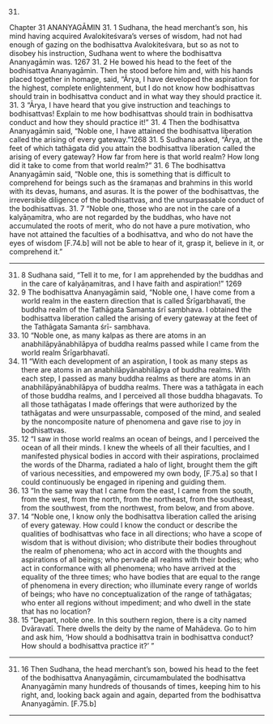 31.
Chapter 31
ANANYAGĀMIN
31. 1
Sudhana, 
the 
head 
merchant’s 
son, 
his 
mind 
having 
acquired
Avalokiteśvara’s verses of wisdom,
 had not had enough of gazing on the
bodhisattva Avalokiteśvara, but so as not to disobey his instruction, Sudhana
went to where the bodhisattva Ananyagāmin was.
1267
31. 2
He bowed his head to the feet of the bodhisattva Ananyagāmin. Then he
stood before him and, with his hands placed together in homage, said,
“Ārya, I have developed the aspiration for the highest, complete
enlightenment, but I do not know how bodhisattvas should train in
bodhisattva conduct and in what way they should practice it.
31. 3
“Ārya, I have heard that you give instruction and teachings to
bodhisattvas! Explain to me how bodhisattvas should train in bodhisattva
conduct and how they should practice it!”
31. 4
Then the bodhisattva Ananyagāmin said, “Noble one, I have attained the
bodhisattva liberation called the arising of every gateway.”1268
31. 5
Sudhana asked, “Ārya, at the feet of which tathāgata did you attain the
bodhisattva liberation called the arising of every gateway? How far from here is
that world realm? How long did it take to come from that world realm?”
31. 6
The bodhisattva Ananyagāmin said, “Noble one, this is something that is
difficult to comprehend for beings such as the śramaṇas and brahmins in
this world with its devas, humans, and asuras. It is the power of the
bodhisattvas, the irreversible diligence of the bodhisattvas, and the
unsurpassable conduct of the bodhisattvas.
31. 7
“Noble one, those who are not in the care of a kalyāṇamitra, who are not
regarded by the buddhas, who have not accumulated the roots of merit, who
do not have a pure motivation, who have not attained the faculties of a
bodhisattva, and who do not have the eyes of wisdom [F.74.b] will not be
able to hear of it, grasp it, believe in it, or comprehend it.”


---

31. 8
Sudhana said, “Tell it to me, for I am apprehended
 by the buddhas and
in the care of kalyāṇamitras, and I have faith and aspiration!”
1269
31. 9
The bodhisattva Ananyagāmin said, “Noble one, I have come from a world
realm in the eastern direction that is called Śrīgarbhavatī, the buddha realm
of the Tathāgata Samanta śrī saṃbhava. I obtained the bodhisattva liberation
called the arising of every gateway at the feet of the Tathāgata Samanta śrī-
saṃbhava.
31. 10
“Noble one, as many kalpas as there are atoms in an anabhilāpyānabhilāpya
of buddha realms passed while I came from the world realm Śrīgarbhavatī.
31. 11
“With each development of an aspiration, I took as many steps as there are
atoms in an anabhilāpyānabhilāpya of buddha realms. With each step, I passed
as many buddha realms as there are atoms in an anabhilāpyānabhilāpya of
buddha realms. There was a tathāgata in each of those buddha realms, and I
perceived all those buddha bhagavats. To all those tathāgatas I made
offerings that were authorized by the tathāgatas and were unsurpassable,
composed of the mind, and sealed by the noncomposite nature of
phenomena and gave rise to joy in bodhisattvas.
31. 12
“I saw in those world realms an ocean of beings, and I perceived the
ocean of all their minds. I knew the wheels of all their faculties, and I
manifested physical bodies in accord with their aspirations, proclaimed the
words of the Dharma, radiated a halo of light, brought them the gift of
various necessities, and empowered my own body, [F.75.a] so that I could
continuously be engaged in ripening and guiding them.
31. 13
“In the same way that I came from the east, I came from the south, from
the west, from the north, from the northeast, from the southeast, from the
southwest, from the northwest, from below, and from above.
31. 14
“Noble one, I know only the bodhisattva liberation called the arising of every
gateway. How could I know the conduct or describe the qualities of
bodhisattvas who face in all directions; who have a scope of wisdom that is
without division; who distribute their bodies throughout the realm of
phenomena; who act in accord with the thoughts and aspirations of all
beings; who pervade all realms with their bodies; who act in conformance
with all phenomena; who have arrived at the equality of the three times; who
have bodies that are equal to the range of phenomena in every direction;
who illuminate every range of worlds of beings; who have no
conceptualization of the range of tathāgatas; who enter all regions without
impediment; and who dwell in the state that has no location?
31. 15
“Depart, noble one. In this southern region, there is a city named
Dvāravatī. There dwells the deity by the name of Mahādeva. Go to him and
ask him, ‘How should a bodhisattva train in bodhisattva conduct? How
should a bodhisattva practice it?’ ”


---

31. 16
Then Sudhana, the head merchant’s son, bowed his head to the feet of the
bodhisattva Ananyagāmin, circumambulated the bodhisattva Ananyagāmin
many hundreds of thousands of times, keeping him to his right, and, looking
back again and again, departed from the bodhisattva Ananyagāmin. [F.75.b]


---